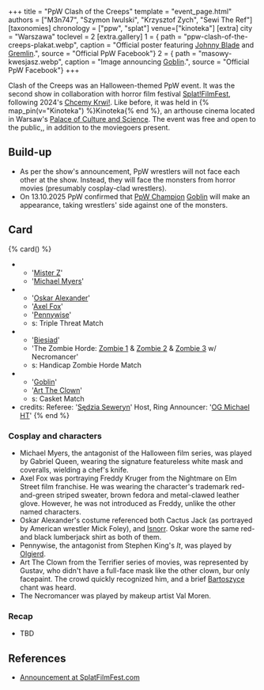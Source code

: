 +++
title = "PpW Clash of the Creeps"
template = "event_page.html"
authors = ["M3n747", "Szymon Iwulski", "Krzysztof Zych", "Sewi The Ref"]
[taxonomies]
chronology = ["ppw", "splat"]
venue=["kinoteka"]
[extra]
city = "Warszawa"
toclevel = 2
[extra.gallery]
1 = { path = "ppw-clash-of-the-creeps-plakat.webp", caption = "Official poster featuring [Johnny Blade](@/w/johnny-blade.md) and [Gremlin](@/w/goblin.md).", source = "Official PpW Facebook"}
2 = { path = "masowy-kwesjasz.webp", caption = "Image announcing [Goblin](@/w/goblin.md).", source = "Official PpW Facebook"}
+++

Clash of the Creeps was an Halloween-themed PpW event. It was the second show in collaboration with horror film festival [Splat!FilmFest](@/o/splat.md), following 2024's [Chcemy Krwi!](@/e/ppw/2024-10-30-ppw_splat-chcemy-krwi.md). Like before, it was held in {% map_pin(v="Kinoteka") %}Kinoteka{% end %}, an arthouse cinema located in Warsaw's [Palace of Culture and Science][pkin-wikipedia]. The event was free and open to the public,, in addition to the moviegoers present.

## Build-up

* As per the show's announcement, PpW wrestlers will not face each other at the show. Instead, they will face the monsters from horror movies (presumably cosplay-clad wrestlers).
* On 13.10.2025 PpW confirmed that [PpW Champion](@/c/ppw-championship.md) [Goblin](@/w/goblin.md) will make an appearance, taking wrestlers' side against one of the monsters.

## Card

{% card() %}
- - '[Mister Z](@/w/mister-z.md)'
  - '[Michael Myers](@/w/gabriel-queen.md)'
- - '[Oskar Alexander](@/w/oskar-alexander.md)'
  - '[Axel Fox](@/w/axel-fox.md)'
  - '[Pennywise](@/w/olgierd.md)'
  - s: Triple Threat Match
- - '[Biesiad](@/w/biesiad.md)'
  - 'The Zombie Horde: [Zombie 1](@/w/johnny-blade.md) & [Zombie 2](@/w/sedzia-kornel.md) & [Zombie 3](@/w/boro.md) w/ Necromancer'
  - s: Handicap Zombie Horde Match
- - '[Goblin](@/w/goblin.md)'
  - '[Art The Clown](@/w/gustav-gryffin.md)'
  - s: Casket Match
- credits:
   Referee: '[Sędzia Seweryn](@/w/sedzia-seweryn.md)'
   Host, Ring Announcer: '[OG Michael HT](@/w/michael-ht.md)'
{% end %}

### Cosplay and characters

- Michael Myers, the antagonist of the Halloween film series, was played by Gabriel Queen, wearing the signature featureless white mask and coveralls, wielding a chef's knife.
- Axel Fox was portraying Freddy Kruger from the Nightmare on Elm Street film franchise. He was wearing the character's trademark red-and-green striped sweater, brown fedora and metal-clawed leather glove. However, he was not introduced as Freddy, unlike the other named characters.
- Oskar Alexander's costume referenced both Cactus Jack (as portrayed by American wrestler Mick Foley), and [Isnorr](@/w/isnorr.md). Oskar wore the same red-and black lumberjack shirt as both of them.
- Pennywise, the antagonist from Stephen King's _It_, was played by [Olgierd](@/w/olgierd.md).
- Art The Clown from the Terrifier series of movies, was represented by Gustav, who didn't have a full-face mask like the other clown, bur only facepaint. The crowd quickly recognized him, and a brief [Bartoszyce](@/a/polish-wrestling-chants.md#wrestler-specific) chant was heard.
- The Necromancer was played by makeup artist Val Moren.

### Recap

* TBD

## References

* [Announcement at SplatFilmFest.com](https://splatfilmfest.com/wydarzenia_specjalne/wrestling-ppw-x-splatfilmfest-clash-of-the-creeps/)

[pkin-wikipedia]: https://en.wikipedia.org/wiki/Palace_of_Culture_and_Science
